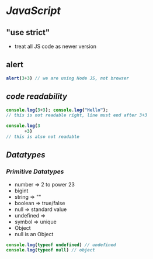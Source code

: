 # _JavaScript_

## "use strict"
- treat all JS code as newer version

## alert
<b>


```js
alert(3+3) // we are using Node JS, not browser
```
</b>


## _code readability_
<b>


```js
console.log(3+3); console.log("Hello"); 
// this is not readable right, line must end after 3+3

console.log(3  
       +3)     
// this is also not readable
```
</b>

## _Datatypes_
### _Primitive Datatypes_
- number => 2 to power 23
- bigint
- string => ""
- boolean => true/false
- null => standard value
- undefined =>
- symbol => unique
- Object
- null is an Object

<b>


```js
console.log(typeof undefined) // undefined
console.log(typeof null) // object
```
</b>





















